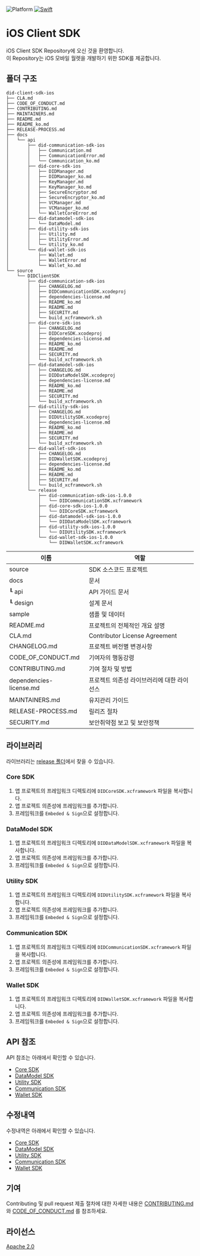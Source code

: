 ![Platform](https://img.shields.io/cocoapods/p/SquishButton.svg?style=flat)
[![Swift](https://img.shields.io/badge/Swift-5-orange.svg?style=flat)](https://developer.apple.com/swift)

# iOS Client SDK

iOS Client SDK Repository에 오신 것을 환영합니다. <br> 
이 Repository는 iOS 모바일 월렛을 개발하기 위한 SDK를 제공합니다.

## 폴더 구조
```
did-client-sdk-ios
├── CLA.md
├── CODE_OF_CONDUCT.md
├── CONTRIBUTING.md
├── MAINTAINERS.md
├── README.md
├── README_ko.md
├── RELEASE-PROCESS.md
├── docs
│   └── api
│       ├── did-communication-sdk-ios
│       │   ├── Communication.md
│       │   ├── CommunicationError.md
│       │   └── Communication_ko.md
│       ├── did-core-sdk-ios
│       │   ├── DIDManager.md
│       │   ├── DIDManager_ko.md
│       │   ├── KeyManager.md
│       │   ├── KeyManager_ko.md
│       │   ├── SecureEncryptor.md
│       │   ├── SecureEncryptor_ko.md
│       │   ├── VCManager.md
│       │   ├── VCManager_ko.md
│       │   └── WalletCoreError.md
│       ├── did-datamodel-sdk-ios
│       │   └── DataModel.md
│       ├── did-utility-sdk-ios
│       │   ├── Utility.md
│       │   ├── UtilityError.md
│       │   └── Utility_ko.md
│       └── did-wallet-sdk-ios
│           ├── Wallet.md
│           ├── WalletError.md
│           └── Wallet_ko.md
└── source
    └── DIDClientSDK
        ├── did-communication-sdk-ios
        │   ├── CHANGELOG.md
        │   ├── DIDCommunicationSDK.xcodeproj
        │   ├── dependencies-license.md
        │   ├── README_ko.md
        │   ├── README.md
        │   ├── SECURITY.md
        │   └── build_xcframework.sh
        ├── did-core-sdk-ios
        │   ├── CHANGELOG.md
        │   ├── DIDCoreSDK.xcodeproj
        │   ├── dependencies-license.md
        │   ├── README_ko.md
        │   ├── README.md
        │   ├── SECURITY.md
        │   └── build_xcframework.sh
        ├── did-datamodel-sdk-ios
        │   ├── CHANGELOG.md
        │   ├── DIDDataModelSDK.xcodeproj
        │   ├── dependencies-license.md
        │   ├── README_ko.md
        │   ├── README.md
        │   ├── SECURITY.md
        │   └── build_xcframework.sh
        ├── did-utility-sdk-ios
        │   ├── CHANGELOG.md
        │   ├── DIDUtilitySDK.xcodeproj
        │   ├── dependencies-license.md
        │   ├── README_ko.md
        │   ├── README.md
        │   ├── SECURITY.md
        │   └── build_xcframework.sh
        ├── did-wallet-sdk-ios
        │   ├── CHANGELOG.md
        │   ├── DIDWalletSDK.xcodeproj
        │   ├── dependencies-license.md
        │   ├── README_ko.md
        │   ├── README.md
        │   ├── SECURITY.md
        │   └── build_xcframework.sh
        └── release
            ├── did-communication-sdk-ios-1.0.0
            │   └── DIDCommunicationSDK.xcframework
            ├── did-core-sdk-ios-1.0.0
            │   └── DIDCoreSDK.xcframework
            ├── did-datamodel-sdk-ios-1.0.0
            │   └── DIDDataModelSDK.xcframework
            ├── did-utility-sdk-ios-1.0.0
            │   └── DIDUtilitySDK.xcframework
            └── did-wallet-sdk-ios-1.0.0
                └── DIDWalletSDK.xcframework
```

|  이름                    |         역할                          |
| ----------------------- | ------------------------------------ |
| source                  | SDK 소스코드 프로젝트                     |
| docs                    | 문서                                  |
| ┖ api                   | API 가이드 문서                         |
| ┖ design                | 설계 문서                              |
| sample                  | 샘플 및 데이터                          |
| README.md               | 프로젝트의 전체적인 개요 설명               |
| CLA.md                  | Contributor License Agreement       |
| CHANGELOG.md            | 프로젝트 버전별 변경사항                   |
| CODE_OF_CONDUCT.md      | 기여자의 행동강령                        |
| CONTRIBUTING.md         | 기여 절차 및 방법                       |
| dependencies-license.md | 프로젝트 의존성 라이브러리에 대한 라이선스     |
| MAINTAINERS.md          | 유지관리 가이드                         |
| RELEASE-PROCESS.md      | 릴리즈 절차                            |
| SECURITY.md             | 보안취약점 보고 및 보안정책                | 

## 라이브러리

라이브러리는 [release 폴더](source/DIDClientSDK/release)에서 찾을 수 있습니다.

### Core SDK

1. 앱 프로젝트의 프레임워크 디렉토리에 `DIDCoreSDK.xcframework` 파일을 복사합니다.
2. 앱 프로젝트 의존성에 프레임워크를 추가합니다.
3. 프레임워크를 `Embeded & Sign`으로 설정합니다.

### DataModel SDK

1. 앱 프로젝트의 프레임워크 디렉토리에 `DIDDataModelSDK.xcframework` 파일을 복사합니다.
2. 앱 프로젝트 의존성에 프레임워크를 추가합니다.
3. 프레임워크를 `Embeded & Sign`으로 설정합니다.

### Utility SDK

1. 앱 프로젝트의 프레임워크 디렉토리에 `DIDUtilitySDK.xcframework` 파일을 복사합니다.
2. 앱 프로젝트 의존성에 프레임워크를 추가합니다.
3. 프레임워크를 `Embeded & Sign`으로 설정합니다.

### Communication SDK

1. 앱 프로젝트의 프레임워크 디렉토리에 `DIDCommunicationSDK.xcframework` 파일을 복사합니다.
2. 앱 프로젝트 의존성에 프레임워크를 추가합니다.
3. 프레임워크를 `Embeded & Sign`으로 설정합니다.

### Wallet SDK

1. 앱 프로젝트의 프레임워크 디렉토리에 `DIDWalletSDK.xcframework` 파일을 복사합니다.
2. 앱 프로젝트 의존성에 프레임워크를 추가합니다.
3. 프레임워크를 `Embeded & Sign`으로 설정합니다.

## API 참조

API 참조는 아래에서 확인할 수 있습니다.
<br>
- [Core SDK](source/DIDClientSDK/did-core-sdk-ios/README_ko.md)  
- [DataModel SDK](source/DIDClientSDK/did-datamodel-sdk-ios/README_ko.md)  
- [Utility SDK](source/DIDClientSDK/did-utility-sdk-ios/README_ko.md) 
- [Communication SDK](source/DIDClientSDK/did-communication-sdk-ios/README_ko.md)  
- [Wallet SDK](source/DIDClientSDK/did-wallet-sdk-ios/README_ko.md) 

## 수정내역

수정내역은 아래에서 확인할 수 있습니다. 
<br>
- [Core SDK](source/DIDClientSDK/did-core-sdk-ios/CHANGELOG.md)  
- [DataModel SDK](source/DIDClientSDK/did-datamodel-sdk-ios/CHANGELOG.md)
- [Utility SDK](source/DIDClientSDK/did-utility-sdk-ios/CHANGELOG.md)  
- [Communication SDK](source/DIDClientSDK/did-communication-sdk-ios/CHANGELOG.md)  
- [Wallet SDK](source/DIDClientSDK/did-wallet-sdk-ios/CHANGELOG.md)  

## 기여

Contributing 및 pull request 제출 절차에 대한 자세한 내용은 [CONTRIBUTING.md](CONTRIBUTING.md)와 [CODE_OF_CONDUCT.md](CODE_OF_CONDUCT.md) 를 참조하세요.

## 라이선스
[Apache 2.0](LICENSE)

